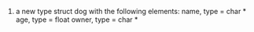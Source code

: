 1. a new type struct dog with the following elements:
name, type = char *
age, type = float
owner, type = char *
